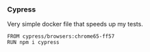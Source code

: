 ### Cypress

Very simple docker file that speeds up my tests.

```
FROM cypress/browsers:chrome65-ff57
RUN npm i cypress
```
